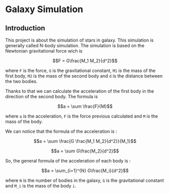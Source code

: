 # Galaxy Simulation

## Introduction
This project is about the simulation of stars in galaxy. This simulation is generally called 
N-body simulation. The simulation is based on the Newtonian gravitational force wich is

$$F = G\frac{M_1 M_2}{d^2}$$

where `F` is the force, `G` is the gravitational constant, `M1` is the mass of the first body,
`M2` is the mass of the second body and `d` is the distance between the two bodies.

Thanks to that we can calculate the acceleration of the first body in the direction of the second body. The formula is

$$a = \sum \frac{F}{M}$$

where `a` is the acceleration, `F` is the force previous calculated and `M` is the mass of the body.

We can notice that the formula of the acceleration is : 

$$a = \sum \frac{G \frac{M_1 M_2}{d^2}}{M_1}$$

$$a = \sum G\frac{M_2}{d^2}$$

So, the general formula of the acceleration of each body is :

$$a = \sum_{i=1}^{N} G\frac{M_i}{d^2}$$

where `N` is the number of bodies in the galaxy, `G` is the gravitational constant and `M_i` is the mass of the body `i`.